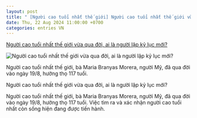 ```yaml
---
layout: post
title: " [Người cao tuổi nhất thế giới] Người cao tuổi nhất thế giới vừa qua đời, ai là người lập kỷ lục mới?"
date: Thu, 22 Aug 2024 11:00:00 +0700
categories: entries VN
---
```

[Người cao tuổi nhất thế giới vừa qua đời, ai là người lập kỷ lục mới?](https://vietnamnet.vn/nguoi-cao-tuoi-nhat-the-gioi-vua-qua-doi-ai-la-nguoi-lap-ky-luc-moi-2314132.html)

![Người cao tuổi nhất thế giới vừa qua đời, ai là người lập kỷ lục mới?](https://static-images.vnncdn.net/vps_images_publish/000001/000003/2024/8/21/nguoi-cao-tuoi-nhat-the-gioi-vua-qua-doi-ai-la-nguoi-lap-ky-luc-moi-1922.jpg?width=0&s=V7AjTGwWR5j41-Hn9IE8Zw)

Người cao tuổi nhất thế giới, bà Maria Branyas Morera, người Mỹ, đã qua đời vào ngày 19/8, hưởng thọ 117 tuổi.

Người cao tuổi nhất thế giới vừa qua đời, ai là người lập kỷ lục mới?

Người cao tuổi nhất thế giới, bà Maria Branyas Morera, người Mỹ, đã qua đời vào ngày 19/8, hưởng thọ 117 tuổi. Việc tìm ra và xác nhận người cao tuổi nhất còn sống hiện đang được tiến hành.

